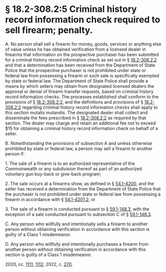 # § 18.2-308.2:5 Criminal history record information check required to sell firearm; penalty.

<p>A. No person shall sell a firearm for money, goods, services or anything else of value unless he has obtained verification from a licensed dealer in firearms that information on the prospective purchaser has been submitted for a criminal history record information check as set out in § <a href='/vacode/18.2-308.2:2/'>18.2-308.2:2</a> and that a determination has been received from the Department of State Police that the prospective purchaser is not prohibited under state or federal law from possessing a firearm or such sale is specifically exempted by state or federal law. The Department of State Police shall provide a means by which sellers may obtain from designated licensed dealers the approval or denial of firearm transfer requests, based on criminal history record information checks. The processes established shall conform to the provisions of § <a href='/vacode/18.2-308.2:2/'>18.2-308.2:2</a>, and the definitions and provisions of § <a href='/vacode/18.2-308.2:2/'>18.2-308.2:2</a> regarding criminal history record information checks shall apply to this section mutatis mutandis. The designated dealer shall collect and disseminate the fees prescribed in § <a href='/vacode/18.2-308.2:2/'>18.2-308.2:2</a> as required by that section. The dealer may charge and retain an additional fee not to exceed $15 for obtaining a criminal history record information check on behalf of a seller.</p><p>B. Notwithstanding the provisions of subsection A and unless otherwise prohibited by state or federal law, a person may sell a firearm to another person if:</p><p>1. The sale of a firearm is to an authorized representative of the Commonwealth or any subdivision thereof as part of an authorized voluntary gun buy-back or give-back program;</p><p>2. The sale occurs at a firearms show, as defined in § <a href='/vacode/54.1-4200/'>54.1-4200</a>, and the seller has received a determination from the Department of State Police that the purchaser is not prohibited under state or federal law from possessing a firearm in accordance with § <a href='/vacode/54.1-4201.2/'>54.1-4201.2</a>; or</p><p>3. The sale of a firearm is conducted pursuant to § <a href='/vacode/59.1-148.3/'>59.1-148.3</a>, with the exception of a sale conducted pursuant to subsection C of § <a href='/vacode/59.1-148.3/'>59.1-148.3</a>.</p><p>C. Any person who willfully and intentionally sells a firearm to another person without obtaining verification in accordance with this section is guilty of a Class 1 misdemeanor.</p><p>D. Any person who willfully and intentionally purchases a firearm from another person without obtaining verification in accordance with this section is guilty of a Class 1 misdemeanor.</p><p>2020, cc. <a href='http://lis.virginia.gov/cgi-bin/legp604.exe?201+ful+CHAP1111'>1111</a>, <a href='http://lis.virginia.gov/cgi-bin/legp604.exe?201+ful+CHAP1112'>1112</a>; 2022, c. <a href='http://lis.virginia.gov/cgi-bin/legp604.exe?221+ful+CHAP0270'>270</a>.</p>